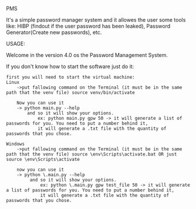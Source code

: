 PMS

It's a simple password manager system and it allowes the user some tools like: 
HIBP (findout if the user password has been leaked), 
Password Generator(Create new passwords),
etc.

USAGE:

Welcome in the version 4.0 os the Password Management System.

If you don't know how to start the software just do it:

    first you will need to start the virtual machine:
    Linux
        ->put fallowing command on the Terminal (it must be in the same path that the venv file) source venv/bin/activate

        Now you can use it
        -> python main.py --help
            and so it will show your options.
                ex: python main.py gpw 50 -> it will generate a list of passwords for you. You need to put a number behind it,
                it will generate a .txt file with the quantity of passwords that you chose.

    Windows
        ->put fallowing command on the Terminal (it must be in the same path that the venv file) source \env\Scripts\activate.bat OR just source \env\Scripts\activate

        now you can use it
        -> python \.main.py --help
             and so it will show your options.
                 ex: python \.main.py gpw test_file 50 -> it will generate a list of passwords for you. You need to put a number behind it,
                 it will generate a .txt file with the quantity of passwords that you chose.
